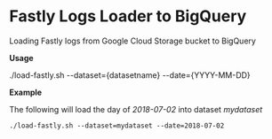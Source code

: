 # Fastly Logs Loader to BigQuery
Loading Fastly logs from Google Cloud Storage bucket to BigQuery

**Usage**

./load-fastly.sh --dataset={datasetname} --date={YYYY-MM-DD}

**Example**

The following will load the day of *2018-07-02* into dataset *mydataset*

```
./load-fastly.sh --dataset=mydataset --date=2018-07-02
```
